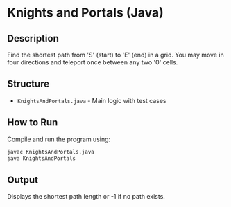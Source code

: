 # Knights and Portals (Java)

## Description
Find the shortest path from 'S' (start) to 'E' (end) in a grid. You may move in four directions and teleport once between any two '0' cells.

## Structure
- `KnightsAndPortals.java` - Main logic with test cases

## How to Run
Compile and run the program using:
```bash
javac KnightsAndPortals.java
java KnightsAndPortals
```

## Output
Displays the shortest path length or -1 if no path exists.